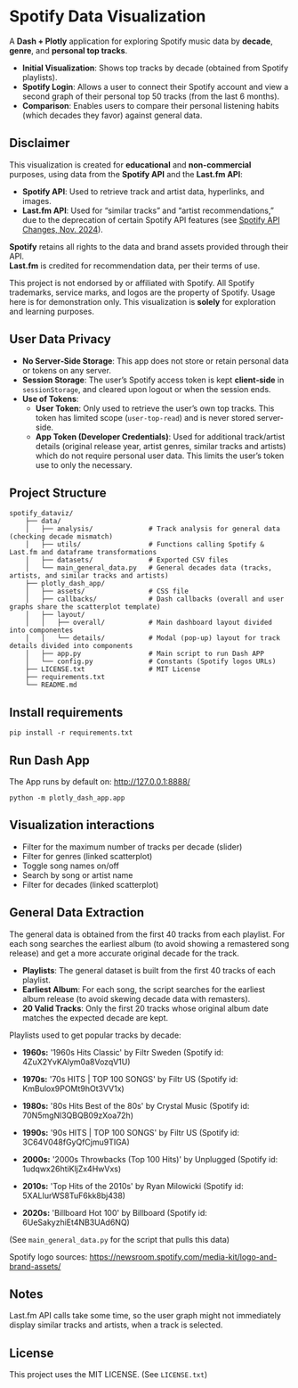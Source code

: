 # Spotify Data Visualization

A **Dash + Plotly** application for exploring Spotify music data by **decade**, 
**genre**, and **personal top tracks**.

- **Initial Visualization**: Shows top tracks by decade (obtained from Spotify playlists).  
- **Spotify Login**: Allows a user to connect their Spotify account and view a second graph 
  of their personal top 50 tracks (from the last 6 months).  
- **Comparison**: Enables users to compare their personal listening habits (which 
  decades they favor) against general data.


## Disclaimer

This visualization is created for **educational** and **non-commercial** purposes, 
using data from the **Spotify API** and the **Last.fm API**:

- **Spotify API**: Used to retrieve track and artist data, hyperlinks, and images.  
- **Last.fm API**: Used for “similar tracks” and “artist recommendations,” due to the 
  deprecation of certain Spotify API features (see [Spotify API Changes, Nov. 2024](https://developer.spotify.com/blog/2024-11-27-changes-to-the-web-api)).

**Spotify** retains all rights to the data and brand assets provided through their API.  
**Last.fm** is credited for recommendation data, per their terms of use.


This project is not endorsed by or affiliated with Spotify. All Spotify trademarks, service marks, 
and logos are the property of Spotify. Usage here is for demonstration only.
This visualization is **solely** for exploration and learning purposes.

## User Data Privacy

- **No Server‐Side Storage**: This app does not store or retain personal data 
or tokens on any server. 
- **Session Storage**: The user’s Spotify access token is kept **client‐side** in `sessionStorage`, 
  and cleared upon logout or when the session ends.
- **Use of Tokens**:
  - **User Token**: Only used to retrieve the user’s own top tracks. 
    This token has limited scope (`user-top-read`) and is never stored server-side.
  - **App Token (Developer Credentials)**: Used for additional track/artist details 
    (original release year, artist genres, similar tracks and artists) which do not require 
    personal user data. This limits the user’s token use to only the necessary.


## Project Structure

    spotify_dataviz/
        ├── data/                  
        │   ├── analysis/              # Track analysis for general data (checking decade mismatch)
        │   ├── utils/                 # Functions calling Spotify & Last.fm and dataframe transformations
        │   ├── datasets/              # Exported CSV files
        │   └── main_general_data.py   # General decades data (tracks, artists, and similar tracks and artists) 
        ├── plotly_dash_app/
        │   ├── assets/                # CSS file
        │   ├── callbacks/             # Dash callbacks (overall and user graphs share the scatterplot template)
        │   ├── layout/
        │   │   ├── overall/           # Main dashboard layout divided into componentes
        │   │   └── details/           # Modal (pop-up) layout for track details divided into components
        │   ├── app.py                 # Main script to run Dash APP
        │   └── config.py              # Constants (Spotify logos URLs)
        ├── LICENSE.txt                # MIT License
        ├── requirements.txt
        └── README.md


## Install requirements

`pip install -r requirements.txt`


## Run Dash App

The App runs by default on: http://127.0.0.1:8888/

`python -m plotly_dash_app.app`


## Visualization interactions

* Filter for the maximum number of tracks per decade (slider)
* Filter for genres (linked scatterplot)
* Toggle song names on/off
* Search by song or artist name
* Filter for decades (linked scatterplot)


## General Data Extraction

The general data is obtained from the first 40 tracks from each playlist. For each
song searches the earliest album (to avoid showing a remastered song release) and
get a more accurate original decade for the track.

* **Playlists**: The general dataset is built from the first 40 tracks of each playlist.
* **Earliest Album**: For each song, the script searches for the earliest album release
(to avoid skewing decade data with remasters).
* **20 Valid Tracks**: Only the first 20 tracks whose original album date matches the
expected decade are kept.

Playlists used to get popular tracks by decade:

- **1960s:** '1960s Hits Classic' by Filtr Sweden (Spotify id: 4ZuX2YvKAlym0a8VozqV1U)

- **1970s:** '70s HITS | TOP 100 SONGS' by Filtr US (Spotify id: KmBulox9POMt9hOt3VV1x)

- **1980s:** '80s Hits Best of the 80s' by Crystal Music (Spotify id: 70N5mgNl3QBQB09zXoa72h)

- **1990s:** '90s HITS | TOP 100 SONGS' by Filtr US (Spotify id: 3C64V048fGyQfCjmu9TIGA)

- **2000s:** '2000s Throwbacks (Top 100 Hits)' by Unplugged (Spotify id: 1udqwx26htiKljZx4HwVxs)

- **2010s:** 'Top Hits of the 2010s' by Ryan Milowicki (Spotify id: 5XALIurWS8TuF6kk8bj438)

- **2020s:** 'Billboard Hot 100' by Billboard (Spotify id: 6UeSakyzhiEt4NB3UAd6NQ)

(See `main_general_data.py` for the script that pulls this data)

Spotify logo sources: https://newsroom.spotify.com/media-kit/logo-and-brand-assets/

## Notes

Last.fm API calls take some time, so the user graph might not immediately display
similar tracks and artists, when a track is selected.

## License

This project uses the MIT LICENSE. (See `LICENSE.txt`)
